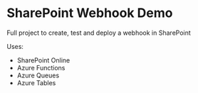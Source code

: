 # SharePoint Webhook Demo

Full project to create, test and deploy a webhook in SharePoint

Uses:
- SharePoint Online
- Azure Functions
- Azure Queues
- Azure Tables